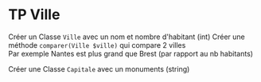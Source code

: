 # TP Ville

Créer un Classe <code>Ville</code> avec un nom et nombre d'habitant (int)
Créer une méthode <code>comparer(Ville $ville)</code> qui compare 2 villes  
Par exemple Nantes est plus grand que Brest (par rapport au nb habitants)  
  
Créer une Classe <code>Capitale</code> avec un monuments (string)


